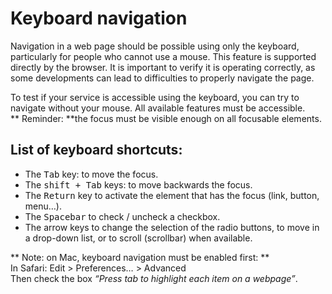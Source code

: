 # Keyboard navigation

<script>$(document).ready(function () {
    setBreadcrumb([
        {"label":"Test tools", "url": "./methodes-outils.html"},
        {"label":"Keyboard navigation"}]);
});</script>

<span data-menuitem="methodes-outils"></span>

Navigation in a web page should be possible using only the keyboard, particularly for people who cannot use a mouse. This feature is supported directly by the browser. It is important to verify it is operating correctly, as some developments can lead to difficulties to properly navigate the page.
  
To test if your service is accessible using the keyboard, you can try to navigate without your mouse. All available features must be accessible.  
** Reminder: **the focus must be visible enough on all focusable elements.

## List of keyboard shortcuts: 
- The <kbd>Tab</kbd> key: to move the focus.
- The <kbd>shift + Tab</kbd> keys: to move backwards the focus.
- The <kbd>Return</kbd> key to activate the element that has the focus (link, button, menu…).
- The <kbd>Spacebar</kbd> to check / uncheck a checkbox.
- The arrow keys to change the selection of the radio buttons, to move in a drop-down list, or to scroll (scrollbar) when available.

** Note: on Mac, keyboard navigation must be enabled first: **  
In Safari: Edit > Preferences… > Advanced  
Then check the box *“Press tab to highlight each item on a webpage”*.

&nbsp;
<!--  This file is part of a11y-guidelines | Our vision of mobile & web accessibility guidelines and best practices, with valid/invalid examples.
 Copyright (C) 2016  Orange SA
 See the Creative Commons Legal Code Attribution-ShareAlike 3.0 Unported License for more details (LICENSE file). -->